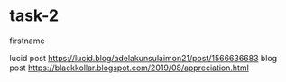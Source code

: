 # task-2
firstname

lucid post      https://lucid.blog/adelakunsulaimon21/post/1566636683
blog post       https://blackkollar.blogspot.com/2019/08/appreciation.html
